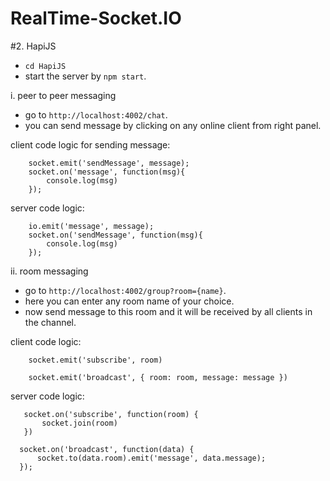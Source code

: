 # RealTime-Socket.IO

#2. HapiJS
  - `cd HapiJS`
  - start the server by `npm start`.

  i. peer to peer messaging
   - go to `http://localhost:4002/chat`.
   - you can send message by clicking on any online client from right panel.

  client code logic for sending message:

        socket.emit('sendMessage', message);
        socket.on('message', function(msg){
            console.log(msg)
        });

  server code logic:

        io.emit('message', message);
        socket.on('sendMessage', function(msg){
            console.log(msg)
        });

  ii. room messaging
   - go to `http://localhost:4002/group?room={name}`.
   - here you can enter any room name of your choice.
   - now send message to this room and it will be received by all clients in the channel.

   client code logic:

        socket.emit('subscribe', room)

        socket.emit('broadcast', { room: room, message: message })

   server code logic:

       socket.on('subscribe', function(room) {
           socket.join(room)
       })

      socket.on('broadcast', function(data) {
          socket.to(data.room).emit('message', data.message);
      });
